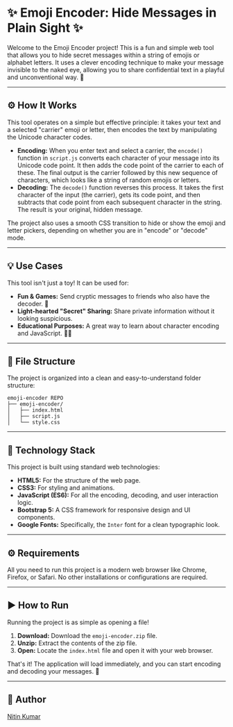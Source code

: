 # ✨ Emoji Encoder: Hide Messages in Plain Sight ✨

Welcome to the Emoji Encoder project\! This is a fun and simple web tool that allows you to hide secret messages within a string of emojis or alphabet letters. It uses a clever encoding technique to make your message invisible to the naked eye, allowing you to share confidential text in a playful and unconventional way. 🤫

-----

## ⚙️ How It Works

This tool operates on a simple but effective principle: it takes your text and a selected "carrier" emoji or letter, then encodes the text by manipulating the Unicode character codes.

  * **Encoding:** When you enter text and select a carrier, the `encode()` function in `script.js` converts each character of your message into its Unicode code point. It then adds the code point of the carrier to each of these. The final output is the carrier followed by this new sequence of characters, which looks like a string of random emojis or letters.
  * **Decoding:** The `decode()` function reverses this process. It takes the first character of the input (the carrier), gets its code point, and then subtracts that code point from each subsequent character in the string. The result is your original, hidden message.

The project also uses a smooth CSS transition to hide or show the emoji and letter pickers, depending on whether you are in "encode" or "decode" mode.

-----

## 💡 Use Cases

This tool isn't just a toy\! It can be used for:

  * **Fun & Games:** Send cryptic messages to friends who also have the decoder. 🤪
  * **Light-hearted "Secret" Sharing:** Share private information without it looking suspicious.
  * **Educational Purposes:** A great way to learn about character encoding and JavaScript. 👨‍💻

-----

## 📂 File Structure

The project is organized into a clean and easy-to-understand folder structure:

```
emoji-encoder REPO
├── emoji-encoder/
│   ├── index.html       
│   ├── script.js        
│   └── style.css        
```

-----

## 🔧 Technology Stack

This project is built using standard web technologies:

  * **HTML5:** For the structure of the web page.
  * **CSS3:** For styling and animations.
  * **JavaScript (ES6):** For all the encoding, decoding, and user interaction logic.
  * **Bootstrap 5:** A CSS framework for responsive design and UI components.
  * **Google Fonts:** Specifically, the `Inter` font for a clean typographic look.

-----

## ⚙️ Requirements

All you need to run this project is a modern web browser like Chrome, Firefox, or Safari. No other installations or configurations are required.

-----

## ▶️ How to Run

Running the project is as simple as opening a file\!

1.  **Download:** Download the `emoji-encoder.zip` file.
2.  **Unzip:** Extract the contents of the zip file.
3.  **Open:** Locate the `index.html` file and open it with your web browser.

That's it\! The application will load immediately, and you can start encoding and decoding your messages. 🎉

-----

## 💖 Author

[Nitin Kumar](https://linkedin.com/in/nitin30kumar/)
